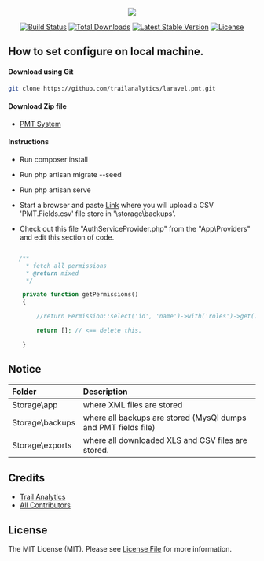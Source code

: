 <p align="center"><img src="https://laravel.com/assets/img/components/logo-laravel.svg"></p>

<p align="center">
<a href="https://travis-ci.org/laravel/framework"><img src="https://travis-ci.org/laravel/framework.svg" alt="Build Status"></a>
<a href="https://packagist.org/packages/laravel/framework"><img src="https://poser.pugx.org/laravel/framework/d/total.svg" alt="Total Downloads"></a>
<a href="https://packagist.org/packages/laravel/framework"><img src="https://poser.pugx.org/laravel/framework/v/stable.svg" alt="Latest Stable Version"></a>
<a href="https://packagist.org/packages/laravel/framework"><img src="https://poser.pugx.org/laravel/framework/license.svg" alt="License"></a>
</p>

## How to set configure on local machine.

#### Download using Git
```bash
git clone https://github.com/trailanalytics/laravel.pmt.git
```

#### Download Zip file

- [PMT System](https://github.com/trailanalytics/laravel.pmt/archive/v5.0.zip)


#### Instructions

- Run composer install

- Run php artisan migrate --seed

- Run php artisan serve 

- Start a browser and paste [Link](http://localhost:8000/upload) where you will upload a CSV 'PMT.Fields.csv' file store in '\storage\backups'.

- Check out this file "AuthServiceProvider.php" from the "App\Providers" and 
edit this section of code.

```php

   /**
     * fetch all permissions
     * @return mixed
     */

    private function getPermissions()
    {  

        //return Permission::select('id', 'name')->with('roles')->get();  // <== uncomment this.

        return []; // <== delete this.

    }
```


## Notice

Folder    | Description
:----------|:----------
 Storage\app     | where  XML files are stored
 Storage\backups     | where all backups are stored (MysQl dumps and PMT fields file)
 Storage\exports     | where all downloaded XLS and CSV files are stored.


Credits
-------

- [Trail Analytics](https://github.com/trailanalytics)
- [All Contributors](../../contributors)

License
-------

The MIT License (MIT). Please see [License File](LICENSE.md) for more information.